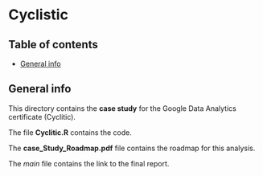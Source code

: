 # Cyclistic 

## Table of contents
* [General info](#general-info)

## General info
This directory contains the **case study** for the Google Data Analytics certificate (Cyclitic).

The file **Cyclitic.R** contains the code.

The **case_Study_Roadmap.pdf** file contains the roadmap for this analysis.

The *main* file contains the link to the final report. 
